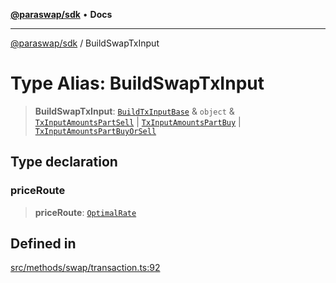 [**@paraswap/sdk**](../README.md) • **Docs**

***

[@paraswap/sdk](../globals.md) / BuildSwapTxInput

# Type Alias: BuildSwapTxInput

> **BuildSwapTxInput**: [`BuildTxInputBase`](../-internal-/type-aliases/BuildTxInputBase.md) & `object` & [`TxInputAmountsPartSell`](../-internal-/type-aliases/TxInputAmountsPartSell.md) \| [`TxInputAmountsPartBuy`](../-internal-/type-aliases/TxInputAmountsPartBuy.md) \| [`TxInputAmountsPartBuyOrSell`](../-internal-/type-aliases/TxInputAmountsPartBuyOrSell.md)

## Type declaration

### priceRoute

> **priceRoute**: [`OptimalRate`](OptimalRate.md)

## Defined in

[src/methods/swap/transaction.ts:92](https://github.com/paraswap/paraswap-sdk/blob/master/src/methods/swap/transaction.ts#L92)
